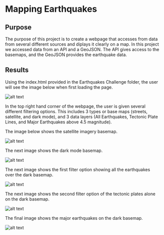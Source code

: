# Mapping Earthquakes

## Purpose
The purpose of this project is to create a webpage that accesses from data from several different sources and diplays it clearly on a map. In this project we accessed data from an API and a GeoJSON. The API gives access to the basemaps, and the GeoJSON provides the earthquake data. 

## Results
Using the index.html provided in the Earthquakes Challenge folder, the user will see the image below when first loading the page. 

![alt text](static/images/initial_map.png)

In the top right hand corner of the webpage, the user is given several different filtering options. This includes 3 types or base maps (streets, satellite, and dark mode), and 3 data layers (All Earthquakes, Tectonic Plate Lines, and Major Earthquakes above 4.5 magnitude).

The image below shows the satellite imagery basemap. 

![alt text](satellite_map.png)

The next image shows the dark mode basemap. 

![alt text](dark_map.png)

The next image shows the first filter option showing all the earthquakes over the dark basemap. 

![alt text](all_earthquakes.png)

The next image shows the second filter option of the tectonic plates alone on the dark basemap. 

![alt text](tectonic_plates.png)

The final image shows the major earthquakes on the dark basemap. 

![alt text](major_earthquakes.png)

